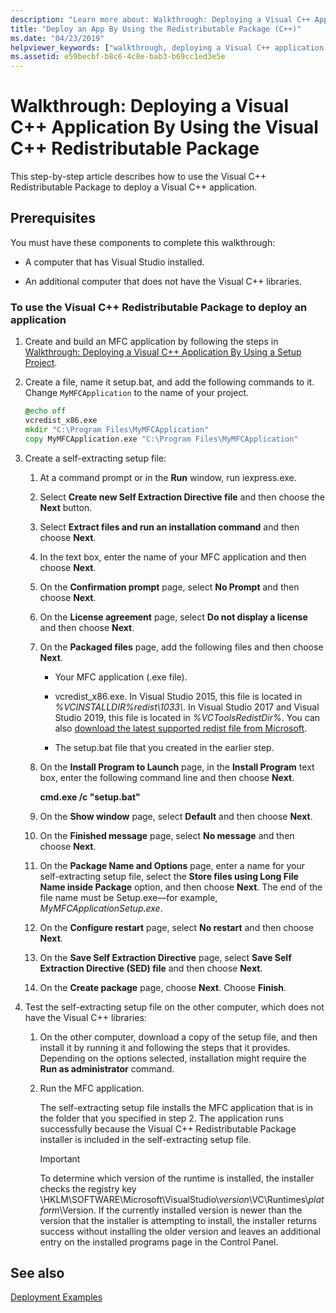 ```yaml
---
description: "Learn more about: Walkthrough: Deploying a Visual C++ Application By Using the Visual C++ Redistributable Package"
title: "Deploy an App By Using the Redistributable Package (C++)"
ms.date: "04/23/2019"
helpviewer_keywords: ["walkthrough, deploying a Visual C++ application by using the redistributable package"]
ms.assetid: e59becbf-b8c6-4c8e-bab3-b69cc1ed3e5e
---
```

# Walkthrough: Deploying a Visual C++ Application By Using the Visual C++ Redistributable Package

This step-by-step article describes how to use the Visual C++ Redistributable Package to deploy a Visual C++ application.

## Prerequisites

You must have these components to complete this walkthrough:

- A computer that has Visual Studio installed.

- An additional computer that does not have the Visual C++ libraries.

### To use the Visual C++ Redistributable Package to deploy an application

1. Create and build an MFC application by following the steps in [Walkthrough: Deploying a Visual C++ Application By Using a Setup Project](walkthrough-deploying-a-visual-cpp-application-by-using-a-setup-project.md).

1. Create a file, name it setup.bat, and add the following commands to it. Change `MyMFCApplication` to the name of your project.

    ```cmd
    @echo off
    vcredist_x86.exe
    mkdir "C:\Program Files\MyMFCApplication"
    copy MyMFCApplication.exe "C:\Program Files\MyMFCApplication"
    ```

1. Create a self-extracting setup file:

   1. At a command prompt or in the **Run** window, run iexpress.exe.

   1. Select **Create new Self Extraction Directive file** and then choose the **Next** button.

   1. Select **Extract files and run an installation command** and then choose **Next**.

   1. In the text box, enter the name of your MFC application and then choose **Next**.

   1. On the **Confirmation prompt** page, select **No Prompt** and then choose **Next**.

   1. On the **License agreement** page, select **Do not display a license** and then choose **Next**.

   1. On the **Packaged files** page, add the following files and then choose **Next**.

      - Your MFC application (.exe file).

      - vcredist_x86.exe. In Visual Studio 2015, this file is located in *%VCINSTALLDIR%redist\\1033\\*. In Visual Studio 2017 and Visual Studio 2019, this file is located in *%VCToolsRedistDir%*. You can also [download the latest supported redist file from Microsoft](https://support.microsoft.com/help/2977003/the-latest-supported-visual-c-downloads).

      - The setup.bat file that you created in the earlier step.

   1. On the **Install Program to Launch** page, in the **Install Program** text box, enter the following command line and then choose **Next**.

      **cmd.exe /c "setup.bat"**

   1. On the **Show window** page, select **Default** and then choose **Next**.

   1. On the **Finished message** page, select **No message** and then choose **Next**.

   1. On the **Package Name and Options** page, enter a name for your self-extracting setup file, select the **Store files using Long File Name inside Package** option, and then choose **Next**. The end of the file name must be Setup.exe—for example, *MyMFCApplicationSetup.exe*.

   1. On the **Configure restart** page, select **No restart** and then choose **Next**.

   1. On the **Save Self Extraction Directive** page, select **Save Self Extraction Directive (SED) file** and then choose **Next**.

   1. On the **Create package** page, choose **Next**. Choose **Finish**.

1. Test the self-extracting setup file on the other computer, which does not have the Visual C++ libraries:

   1. On the other computer, download a copy of the setup file, and then install it by running it and following the steps that it provides. Depending on the options selected, installation might require the **Run as administrator** command.

   1. Run the MFC application.

      The self-extracting setup file installs the MFC application that is in the folder that you specified in step 2. The application runs successfully because the Visual C++ Redistributable Package installer is included in the self-extracting setup file.

      > [!IMPORTANT]
      > To determine which version of the runtime is installed, the installer checks the registry key \\HKLM\\SOFTWARE\\Microsoft\\VisualStudio\\_version_\\VC\\Runtimes\\_platform_\\Version. If the currently installed version is newer than the version that the installer is attempting to install, the installer returns success without installing the older version and leaves an additional entry on the installed programs page in the Control Panel.

## See also

[Deployment Examples](deployment-examples.md)<br/>
